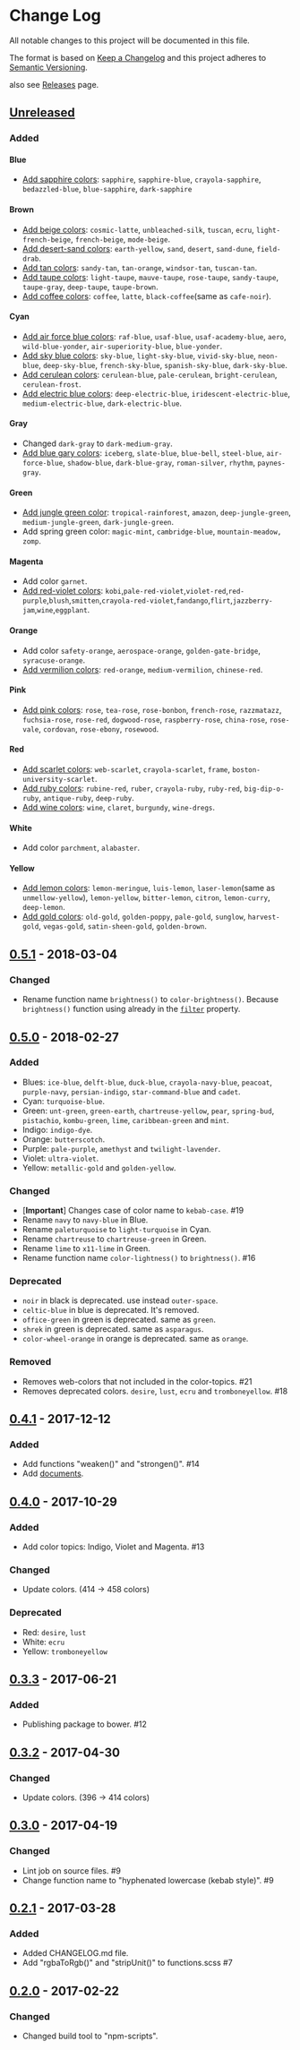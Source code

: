 # Change Log

All notable changes to this project will be documented in this file.

The format is based on [Keep a Changelog](http://keepachangelog.com/)
and this project adheres to [Semantic Versioning](http://semver.org/).

also see [Releases](https://github.com/archco/scss-palette/releases) page.

## [Unreleased]

### Added

#### Blue

- [Add sapphire colors](https://en.wikipedia.org/wiki/Sapphire_(color)): `sapphire`, `sapphire-blue`, `crayola-sapphire`, `bedazzled-blue`, `blue-sapphire`, `dark-sapphire`

#### Brown

- [Add beige colors](https://en.wikipedia.org/wiki/Beige): `cosmic-latte`, `unbleached-silk`, `tuscan`, `ecru`, `light-french-beige`, `french-beige`, `mode-beige`.
- [Add desert-sand colors](https://en.wikipedia.org/wiki/Desert_sand_(color)): `earth-yellow`, `sand`, `desert`, `sand-dune`, `field-drab`.
- [Add tan colors](https://en.wikipedia.org/wiki/Tan_(color)): `sandy-tan`, `tan-orange`, `windsor-tan`, `tuscan-tan`.
- [Add taupe colors](https://en.wikipedia.org/wiki/taupe): `light-taupe`, `mauve-taupe`,  `rose-taupe`, `sandy-taupe`, `taupe-gray`, `deep-taupe`, `taupe-brown`.
- [Add coffee colors](https://en.wikipedia.org/wiki/Coffee_(color)): `coffee`, `latte`, `black-coffee`(same as `cafe-noir`).

#### Cyan

- [Add air force blue colors](https://en.wikipedia.org/wiki/Air_Force_blue): `raf-blue`, `usaf-blue`, `usaf-academy-blue`, `aero`, `wild-blue-yonder`, `air-superiority-blue`, `blue-yonder`.
- [Add sky blue colors](https://en.wikipedia.org/wiki/Sky_blue): `sky-blue`, `light-sky-blue`, `vivid-sky-blue`, `neon-blue`, `deep-sky-blue`, `french-sky-blue`, `spanish-sky-blue`, `dark-sky-blue`.
- [Add cerulean colors](https://en.wikipedia.org/wiki/Cerulean): `cerulean-blue`, `pale-cerulean`, `bright-cerulean`, `cerulean-frost`.
- [Add electric blue colors](https://en.wikipedia.org/wiki/Electric_blue_(color)): `deep-electric-blue`, `iridescent-electric-blue`, `medium-electric-blue`, `dark-electric-blue`.

#### Gray

- Changed `dark-gray` to `dark-medium-gray`.
- [Add blue gary colors](https://en.wikipedia.org/wiki/Blue-gray): `iceberg`, `slate-blue`, `blue-bell`, `steel-blue`, `air-force-blue`, `shadow-blue`, `dark-blue-gray`, `roman-silver`, `rhythm`, `paynes-gray`.

#### Green

- [Add jungle green color](https://en.wikipedia.org/wiki/Jungle_green): `tropical-rainforest`, `amazon`, `deep-jungle-green`, `medium-jungle-green`, `dark-jungle-green`.
- Add spring green color: `magic-mint`, `cambridge-blue`, `mountain-meadow,` `zomp`.

#### Magenta

- Add color `garnet`.
- [Add red-violet colors](https://en.wikipedia.org/wiki/Red-violet): `kobi`,`pale-red-violet`,`violet-red`,`red-purple`,`blush`,`smitten`,`crayola-red-violet`,`fandango`,`flirt`,`jazzberry-jam`,`wine`,`eggplant`.

#### Orange

- Add color `safety-orange`, `aerospace-orange`, `golden-gate-bridge`, `syracuse-orange`.
- [Add vermilion colors](https://en.wikipedia.org/wiki/Vermilion): `red-orange`, `medium-vermilion`, `chinese-red`.

#### Pink

- [Add pink colors](https://en.wikipedia.org/wiki/Rose_(color)): `rose`, `tea-rose`, `rose-bonbon`, `french-rose`, `razzmatazz`, `fuchsia-rose`, `rose-red`, `dogwood-rose`, `raspberry-rose`, `china-rose`, `rose-vale`, `cordovan`, `rose-ebony`, `rosewood`.

#### Red

- [Add scarlet colors](https://en.wikipedia.org/wiki/Scarlet_(color)): `web-scarlet`, `crayola-scarlet`, `frame`, `boston-university-scarlet`.
- [Add ruby colors](https://en.wikipedia.org/wiki/Ruby_(color)): `rubine-red`, `ruber`, `crayola-ruby`, `ruby-red`, `big-dip-o-ruby`, `antique-ruby`, `deep-ruby`.
- [Add wine colors](https://en.wikipedia.org/wiki/Wine_(color)): `wine`, `claret`, `burgundy`, `wine-dregs`.

#### White

- Add color `parchment`, `alabaster`.

#### Yellow

- [Add lemon colors](https://en.wikipedia.org/wiki/Lemon_(color)): `lemon-meringue`, `luis-lemon`, `laser-lemon`(same as `unmellow-yellow`), `lemon-yellow`, `bitter-lemon`, `citron`, `lemon-curry`, `deep-lemon`.
- [Add gold colors](https://en.wikipedia.org/wiki/Gold_(color)): `old-gold`, `golden-poppy`, `pale-gold`, `sunglow`, `harvest-gold`, `vegas-gold`, `satin-sheen-gold`, `golden-brown`.

## [0.5.1] - 2018-03-04

### Changed

- Rename function name `brightness()` to `color-brightness()`. Because `brightness()` function using already in the [`filter`](https://developer.mozilla.org/en-US/docs/Web/CSS/filter) property.

## [0.5.0] - 2018-02-27

### Added

- Blues: `ice-blue`,  `delft-blue`, `duck-blue`, `crayola-navy-blue`, `peacoat`, `purple-navy`, `persian-indigo`, `star-command-blue` and `cadet`.
- Cyan: `turquoise-blue`.
- Green: `unt-green`, `green-earth`, `chartreuse-yellow`, `pear`, `spring-bud`, `pistachio`, `kombu-green`, `lime`, `caribbean-green` and `mint`.
- Indigo: `indigo-dye`.
- Orange: `butterscotch`.
- Purple: `pale-purple`, `amethyst` and `twilight-lavender`.
- Violet: `ultra-violet`.
- Yellow: `metallic-gold` and `golden-yellow`.

### Changed

- [**Important**] Changes case of color name to `kebab-case`. #19
- Rename `navy` to `navy-blue` in Blue.
- Rename `paleturquoise` to `light-turquoise` in Cyan.
- Rename `chartreuse` to `chartreuse-green` in Green.
- Rename `lime` to `x11-lime` in Green.
- Rename function name `color-lightness()` to `brightness()`. #16

### Deprecated

- `noir` in black is deprecated. use instead `outer-space`.
- `celtic-blue` in blue is deprecated. It's removed.
- `office-green` in green is deprecated. same as `green`.
- `shrek` in green is deprecated. same as `asparagus`.
- `color-wheel-orange` in orange is deprecated. same as `orange`.

### Removed

- Removes web-colors that not included in the color-topics. #21
- Removes deprecated colors. `desire`, `lust`, `ecru` and `tromboneyellow`. #18

## [0.4.1] - 2017-12-12

### Added

- Add functions "weaken()" and "strongen()". #14
- Add [documents](https://github.com/archco/scss-palette/blob/master/docs/README.md).

## [0.4.0] - 2017-10-29

### Added

- Add color topics: Indigo, Violet and Magenta. #13

### Changed

- Update colors. (414 -> 458 colors)

### Deprecated

- Red: `desire`, `lust`
- White: `ecru`
- Yellow: `tromboneyellow`

## [0.3.3] - 2017-06-21

### Added

- Publishing package to bower. #12

## [0.3.2] - 2017-04-30

### Changed

- Update colors. (396 -> 414 colors)

## [0.3.0] - 2017-04-19

### Changed

- Lint job on source files. #9
- Change function name to "hyphenated lowercase (kebab style)". #9

## [0.2.1] - 2017-03-28

### Added

- Added CHANGELOG.md file.
- Add "rgbaToRgb()" and "stripUnit()" to functions.scss #7

## [0.2.0] - 2017-02-22

### Changed

- Changed build tool to "npm-scripts".

[Unreleased]: https://github.com/archco/scss-palette/compare/v0.5.1...master
[0.5.1]: https://github.com/archco/scss-palette/compare/v0.5.0...v0.5.1
[0.5.0]: https://github.com/archco/scss-palette/compare/v0.4.1...v0.5.0
[0.4.1]: https://github.com/archco/scss-palette/compare/v0.4.0...v0.4.1
[0.4.0]: https://github.com/archco/scss-palette/compare/v0.3.3...v0.4.0
[0.3.3]: https://github.com/archco/scss-palette/compare/v0.3.2...v0.3.3
[0.3.2]: https://github.com/archco/scss-palette/compare/v0.3.0...v0.3.2
[0.3.0]: https://github.com/archco/scss-palette/compare/v0.2.1...v0.3.0
[0.2.1]: https://github.com/archco/scss-palette/compare/v0.2.0...v0.2.1
[0.2.0]: https://github.com/archco/scss-palette/compare/v0.1.3...v0.2.0
